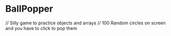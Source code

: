 # BallPopper
// Silly game to practice objects and arrays
// 100 Random circles on screen and you have to click to pop them
